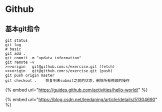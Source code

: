 # Github

## 

## 基本git指令

```text
git status
git log
# basic
git add .
git commit -m "updata information"
git remote -v
>>>origin	git@github.com:s/exercise.git (fetch)
>>>origin	git@github.com:s/exercise.git (push)
git push origin master
git checkout .    恢复到未submit之前的状态，删除所有修改的操作
```

{% embed url="https://guides.github.com/activities/hello-world/" %}

{% embed url="https://blog.csdn.net/leedaning/article/details/51304690" %}





